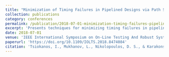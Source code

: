 ```yaml
---
title: "Minimization of Timing Failures in Pipelined Designs via Path Shaping and Operand Truncation"
collection: publications
category: conferences
permalink: /publication/2018-07-01-minimization-timing-failures-pipelined-designs
excerpt: 'Presents techniques for minimizing timing failures in pipelined designs through path shaping and operand truncation methods to improve reliability and performance.'
date: 2018-07-01
venue: 'IEEE International Symposium on On-Line Testing And Robust System Design (IOLTS)'
paperurl: 'https://doi.org/10.1109/IOLTS.2018.8474084'
citation: 'Tsiokanos, I., Mukhanov, L., Nikolopoulos, D. S., & Karakonstantis, G. (2018). &quot;Minimization of Timing Failures in Pipelined Designs via Path Shaping and Operand Truncation.&quot; In <i>2018 IEEE 24th International Symposium on On-Line Testing And Robust System Design (IOLTS)</i>, 171-176. https://doi.org/10.1109/IOLTS.2018.8474084'
---
```

